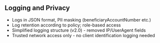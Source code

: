 ## Logging and Privacy

- Logs in JSON format, PII masking (beneficiaryAccountNumber etc.)
- Log retention according to policy; role-based access
- Simplified logging structure (v2.0) - removed IP/UserAgent fields
- Trusted network access only - no client identification logging needed


